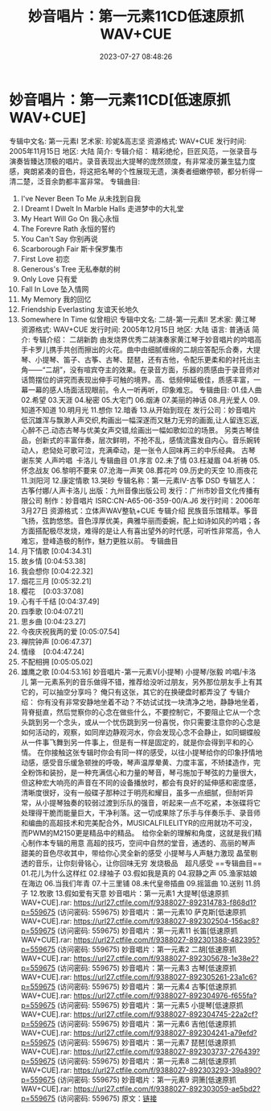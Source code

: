 ﻿---
title: 妙音唱片：第一元素11CD低速原抓WAV+CUE
date: 2023-07-27 08:48:26
categories: 古典音乐、新世纪、纯音雅乐
tags: 纯音雅乐
---
# 妙音唱片：第一元素11CD[低速原抓WAV+CUE]

专辑中文名: 第一元素I
艺术家: 珍妮&高志坚
资源格式: WAV+CUE
发行时间: 2005年11月15日
地区: 大陆
简介:
专辑介绍：
精彩绝伦，巨匠风范，一张录音与演奏皆臻达顶极的唱片。录音表现出大提琴的庞然颈度，有非常凌厉兼生猛力度感，爽朗紧凑的音色，将这把名琴的个性展现无遗，演奏者细嫩停顿，都分析得一清二楚，泛音余韵都丰富非常。
专辑曲目:
01. I've Never Been To Me 从未找到自我
02. I Dreamt I Dwelt In Marble Halls 走进梦中的大礼堂
03. My Heart Will Go On 我心永恒
04. The Forevre Rath 永恒的誓约
05. You Can't Say 你别再说
06. Scarborough Fair 斯卡保罗集市
07. First Love 初恋
08. Generous's Tree 无私奉献的树
09. Only Love 只有爱
10. Fall In Love 坠入情网
11. My Memory 我的回忆
12. Friendship Everlasting 友谊天长地久
13. Somewhere In Time 似曾相识
专辑中文名: 二胡-第一元素II
艺术家: 黄江琴
资源格式: WAV+CUE
发行时间: 2005年12月15日
地区: 大陆
语言: 普通话
简介:
专辑介绍：
二胡新韵
由发烧界优秀二胡演奏家黄江琴于妙音唱片的吟唱高手卡罗儿携手共创而擦出的火花。曲中由细腻缠绵的二胡应答配乐合奏，大提琴、小提琴、笛子、古筝、古琴、琵琶，还有吉他，令配乐更柔和的衬托出主角——“二胡”，没有喧宾夺主的效果。在录音方面，乐器的质感由于录音师对话筒摆位的讲究而表现出伸手可触的境界。高、低频伸延极佳，质感丰富，一幕一幕的感人场面活现眼前。令人一听再听，印象难忘。
专辑曲目:
01.佳人曲
02.希望
03.天涯
04.秘密
05.大宅门
06.烟涛
07.美丽的神话
08.月光爱人
09.知道不知道
10.明月光
11.想你
12.暗香
13.从开始到现在
发行公司：妙音唱片
低沉雄浑与飘渺人声交织,构画出一幅深遂而又魅力无穷的画面,让人留连忘返,心醉不己.动态古琴与优美女声交错,绘画出一幅如歌如泣的场景。
另类古琴佳品，创新式的丰富伴奏，层次鲜明，不抢不乱，感情流露发自内心。音乐婉转动人，悲恸处可歌可泣，充满牵动，是一张令人回味再三的中乐经典。
古琴  谢东笑
人声吟唱  卡洛儿
专辑曲目
01.序言
02.未了情
03.枉凝眉
04.祈祷
05.怀念战友
06.黎明不要来
07.沧海一声笑
08.葬花吟
09.历史的天空
10.雨夜花
11.浏阳河
12.康定情歌
13.哭砂
专辑名称：第一元素IV-古筝 DSD
专辑艺人：古筝付娜/人声卡洛儿
出版：九州音像出版公司
发行：广州市妙音文化传播有限公司
制作：妙音唱片
ISRC:CN-A65-06-359-00/A.J6
发行时间：2006年3月27日
资源格式：立体声WAV整轨+CUE
专辑介绍
民族音乐馆精萃。筝音飞扬，弦韵悠悠。音色淳厚优美，典雅华丽而委婉，配上如诗如风的吟唱；各
方面搭配极尽发烧，难得的是让人有喜出望外的时代感，可听性非常高，令人难忘，登峰造极的制作，魅力更胜以前。
专辑曲目
01. 月下情歌
[0:04:34.31]
02. 故乡情
[0:04:53.38]
03. 我会想你
[0:04:22.32]
04. 烟花三月
[0:05:32.21]
05. 樱花    [0:03:37.08]
06. 心有千千结
[0:04:37.49]
07. 四季歌
[0:04:07.21]
08. 思乡曲
[0:04:23.27]
09. 今夜庆祝我两的爱
[0:05:07.54]
10. 禅院钟声
[0:06:47.37]
11. 情缘    [0:04:47.24]
12. 不配相拥
[0:05:05.02]
13. 雄鹰之歌
[0:04:53.16]
妙音唱片-第一元素V(小提琴) 小提琴/张毅 吟唱/卡洛儿
第一元素系列的音乐做得不错，推荐给没听过朋友，另外那位朋友手上有其它的，可以抽空分享吗？
俺只有这张，其它的在换硬盘时都弄没了
专辑介绍：
你有没有非常安静地坐着不动？不妨试试找一块清净之地，静静地坐着，背脊挺直，然后觉察你的心念在做些什么，不要控制它，不要阻止它从一个念头跳到另一个念头，或从一个忧伤跳到另一份喜悦，你只需要注意你的心念是如何活动的，观察，如同岸边静观河水，你会发现心念不会静止，如同蝴蝶般从一件事飞舞到另一件事上，但是有一样是固定的，就是你会得到平和的心情。
在你接触这张专辑时你会有同一样的感受，以往小提琴给你的印象抒情地动感，感受音乐缓急顿挫的呼吸，琴声温厚晕黄、力度丰富，不矫揉造作，完全粉饰和装扮，是一种充满信心和力量的琴音，琴弓施加于琴弦的力量很大，但这种宏大响亮的声音在不同的设备播放时，都会有良好的延伸感和密度感，清晰度很好，没有一般碟子那种过于明亮和耀目，虽多一点细腻，但耐听异常，从小提琴独奏的较弱过渡到乐队的强音，听起来一点不吃紧，本张碟将它处理得干脆而能量巨大，干净利落。这一切成果除了乐手与伴奏乐手、录音师和编曲的高超技术和完美配合外，MUSICALFILELITYR的应用就功不可没，而PWM的M2150更是精品中的精品。　给你全新的理解和角度，这就是我们精心制作本专辑的用意
高超的技巧，空间中自然的堂音，通透的、高丽的琴声
甜美的音色尽收其中，带给你心灵全新的感受
小提琴与人声魅力激现
晶莹剔透的音乐，让你刻骨铭心，让你回味无穷
发烧极品　超凡感受
==专辑曲目==
01.花儿为什么这样红
02.绿袖子
03.假如我是真的
04.寂静之声
05.渔家姑娘在海边
06.当我们年青
07.十三里铺
08.未代皇帝插曲
09.摇篮曲
10.送别
11.鸽子
12.牧歌
13.假如爱有天意
妙音唱片：第一元素1 大提琴[低速原抓WAV+CUE].rar: https://url27.ctfile.com/f/9388027-892314783-f868d1?p=559675
(访问密码: 559675)
妙音唱片：第一元素10 萨克斯[低速原抓WAV+CUE].rar: https://url27.ctfile.com/f/9388027-892302504-156ac8?p=559675
(访问密码: 559675)
妙音唱片：第一元素11 长笛[低速原抓WAV+CUE].rar: https://url27.ctfile.com/f/9388027-892301388-482395?p=559675
(访问密码: 559675)
妙音唱片：第一元素2 二胡[低速原抓WAV+CUE].rar: https://url27.ctfile.com/f/9388027-892305678-1e38e2?p=559675
(访问密码: 559675)
妙音唱片：第一元素3 古琴[低速原抓WAV+CUE].rar: https://url27.ctfile.com/f/9388027-892305261-23a1c6?p=559675
(访问密码: 559675)
妙音唱片：第一元素4 古筝[低速原抓WAV+CUE].rar: https://url27.ctfile.com/f/9388027-892304976-f655fa?p=559675
(访问密码: 559675)
妙音唱片：第一元素5 小提琴[低速原抓WAV+CUE].rar: https://url27.ctfile.com/f/9388027-892304745-22a2cf?p=559675
(访问密码: 559675)
妙音唱片：第一元素6 吉他[低速原抓WAV+CUE].rar: https://url27.ctfile.com/f/9388027-892304241-a79efd?p=559675
(访问密码: 559675)
妙音唱片：第一元素7 琵琶[低速原抓WAV+CUE].rar: https://url27.ctfile.com/f/9388027-892303737-276439?p=559675
(访问密码: 559675)
妙音唱片：第一元素8 二胡[低速原抓WAV+CUE].rar: https://url27.ctfile.com/f/9388027-892303293-39a890?p=559675
(访问密码: 559675)
妙音唱片：第一元素9 洞箫[低速原抓WAV+CUE].rar: https://url27.ctfile.com/f/9388027-892303059-ae5bd2?p=559675
(访问密码: 559675)
原文：[链接](https://blog.sina.com.cn/s/blog_1647c7e76010312v8.html)